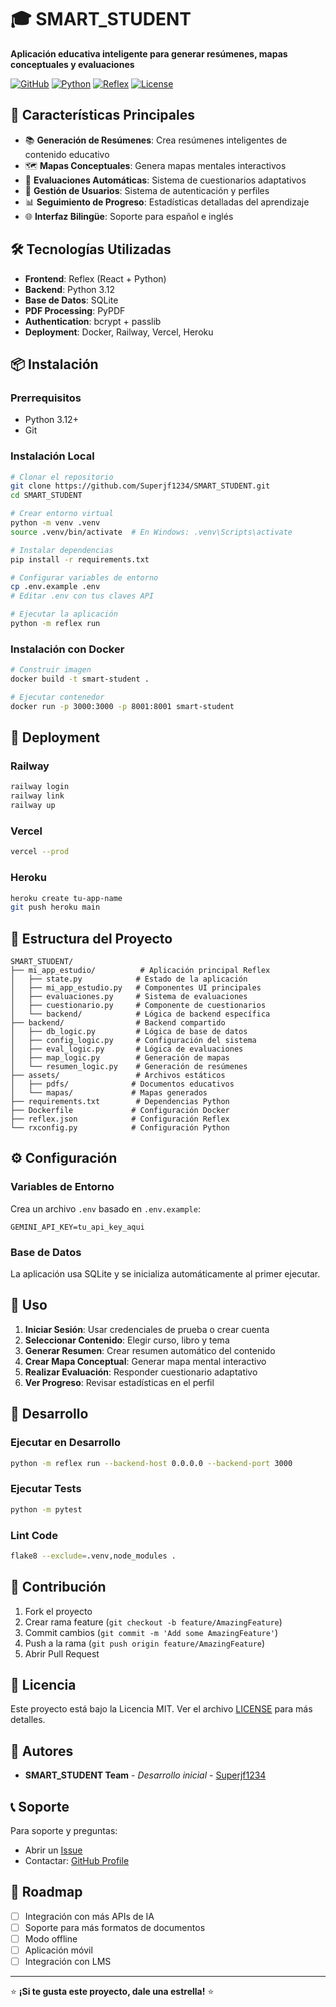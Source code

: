 # 🎓 SMART_STUDENT

**Aplicación educativa inteligente para generar resúmenes, mapas conceptuales y evaluaciones**

[![GitHub](https://img.shields.io/badge/GitHub-Repository-blue)](https://github.com/Superjf1234/SMART_STUDENT)
[![Python](https://img.shields.io/badge/Python-3.12-green)](https://www.python.org/)
[![Reflex](https://img.shields.io/badge/Reflex-0.3.6+-purple)](https://reflex.dev/)
[![License](https://img.shields.io/badge/License-MIT-yellow)](LICENSE)

## 🚀 Características Principales

- 📚 **Generación de Resúmenes**: Crea resúmenes inteligentes de contenido educativo
- 🗺️ **Mapas Conceptuales**: Genera mapas mentales interactivos 
- 📝 **Evaluaciones Automáticas**: Sistema de cuestionarios adaptativos
- 👤 **Gestión de Usuarios**: Sistema de autenticación y perfiles
- 📊 **Seguimiento de Progreso**: Estadísticas detalladas del aprendizaje
- 🌐 **Interfaz Bilingüe**: Soporte para español e inglés

## 🛠️ Tecnologías Utilizadas

- **Frontend**: Reflex (React + Python)
- **Backend**: Python 3.12
- **Base de Datos**: SQLite
- **PDF Processing**: PyPDF
- **Authentication**: bcrypt + passlib
- **Deployment**: Docker, Railway, Vercel, Heroku

## 📦 Instalación

### Prerrequisitos
- Python 3.12+
- Git

### Instalación Local

```bash
# Clonar el repositorio
git clone https://github.com/Superjf1234/SMART_STUDENT.git
cd SMART_STUDENT

# Crear entorno virtual
python -m venv .venv
source .venv/bin/activate  # En Windows: .venv\Scripts\activate

# Instalar dependencias
pip install -r requirements.txt

# Configurar variables de entorno
cp .env.example .env
# Editar .env con tus claves API

# Ejecutar la aplicación
python -m reflex run
```

### Instalación con Docker

```bash
# Construir imagen
docker build -t smart-student .

# Ejecutar contenedor
docker run -p 3000:3000 -p 8001:8001 smart-student
```

## 🚀 Deployment

### Railway
```bash
railway login
railway link
railway up
```

### Vercel
```bash
vercel --prod
```

### Heroku
```bash
heroku create tu-app-name
git push heroku main
```

## 📁 Estructura del Proyecto

```
SMART_STUDENT/
├── mi_app_estudio/          # Aplicación principal Reflex
│   ├── state.py            # Estado de la aplicación
│   ├── mi_app_estudio.py   # Componentes UI principales
│   ├── evaluaciones.py     # Sistema de evaluaciones
│   ├── cuestionario.py     # Componente de cuestionarios
│   └── backend/            # Lógica de backend específica
├── backend/                # Backend compartido
│   ├── db_logic.py         # Lógica de base de datos
│   ├── config_logic.py     # Configuración del sistema
│   ├── eval_logic.py       # Lógica de evaluaciones
│   ├── map_logic.py        # Generación de mapas
│   └── resumen_logic.py    # Generación de resúmenes
├── assets/                 # Archivos estáticos
│   ├── pdfs/              # Documentos educativos
│   └── mapas/             # Mapas generados
├── requirements.txt        # Dependencias Python
├── Dockerfile             # Configuración Docker
├── reflex.json            # Configuración Reflex
└── rxconfig.py            # Configuración Python
```

## ⚙️ Configuración

### Variables de Entorno
Crea un archivo `.env` basado en `.env.example`:

```env
GEMINI_API_KEY=tu_api_key_aqui
```

### Base de Datos
La aplicación usa SQLite y se inicializa automáticamente al primer ejecutar.

## 📝 Uso

1. **Iniciar Sesión**: Usar credenciales de prueba o crear cuenta
2. **Seleccionar Contenido**: Elegir curso, libro y tema
3. **Generar Resumen**: Crear resumen automático del contenido
4. **Crear Mapa Conceptual**: Generar mapa mental interactivo  
5. **Realizar Evaluación**: Responder cuestionario adaptativo
6. **Ver Progreso**: Revisar estadísticas en el perfil

## 🔧 Desarrollo

### Ejecutar en Desarrollo
```bash
python -m reflex run --backend-host 0.0.0.0 --backend-port 3000
```

### Ejecutar Tests
```bash
python -m pytest
```

### Lint Code
```bash
flake8 --exclude=.venv,node_modules .
```

## 🤝 Contribución

1. Fork el proyecto
2. Crear rama feature (`git checkout -b feature/AmazingFeature`)
3. Commit cambios (`git commit -m 'Add some AmazingFeature'`)
4. Push a la rama (`git push origin feature/AmazingFeature`)
5. Abrir Pull Request

## 📄 Licencia

Este proyecto está bajo la Licencia MIT. Ver el archivo [LICENSE](LICENSE) para más detalles.

## 👥 Autores

- **SMART_STUDENT Team** - *Desarrollo inicial* - [Superjf1234](https://github.com/Superjf1234)

## 📞 Soporte

Para soporte y preguntas:
- Abrir un [Issue](https://github.com/Superjf1234/SMART_STUDENT/issues)
- Contactar: [GitHub Profile](https://github.com/Superjf1234)

## 🎯 Roadmap

- [ ] Integración con más APIs de IA
- [ ] Soporte para más formatos de documentos
- [ ] Modo offline
- [ ] Aplicación móvil
- [ ] Integración con LMS

---

⭐ **¡Si te gusta este proyecto, dale una estrella!** ⭐